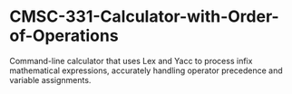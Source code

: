# CMSC-331-Calculator-with-Order-of-Operations
Command-line calculator that uses Lex and Yacc to process infix mathematical expressions, accurately handling operator precedence and variable assignments.
